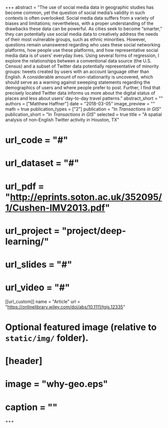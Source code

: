 +++ 
abstract = "The use of social media data in geographic studies has become common, yet the question of social media’s validity in such contexts is often overlooked. Social media data suffers from a variety of biases and limitations; nevertheless, with a proper understanding of the drawbacks these data can be powerful. As cities seek to become “smarter,” they can potentially use social media data to creatively address the needs of their most vulnerable groups, such as ethnic minorities. However, questions remain unanswered regarding who uses these social networking platforms, how people use these platforms, and how representative social media data is of users’ everyday lives. Using several forms of regression, I explore the relationships between a conventional data source (the U.S. Census) and a subset of Twitter data potentially representative of minority groups: tweets created by users with an account language other than English. A considerable amount of non-stationarity is uncovered, which should serve as a warning against sweeping statements regarding the demographics of users and where people prefer to post. Further, I find that precisely located Twitter data informs us more about the digital status of places and less about users’ day-to-day travel patterns."
abstract_short = ""
authors = ["Matthew Haffner"]
date = "2018-03-05"
image_preview = ""
math = true
publication_types = ["2"]
publication = "In *Transactions in GIS*"
publication_short = "In *Transactions in GIS*"
selected = true
title = "A spatial analysis of non-English Twitter activity in Houston, TX"
# url_code = "#"
# url_dataset = "#"
# url_pdf = "http://eprints.soton.ac.uk/352095/1/Cushen-IMV2013.pdf"
# url_project = "project/deep-learning/"
# url_slides = "#"
# url_video = "#"

[[url_custom]]
name = "Article"
url = "https://onlinelibrary.wiley.com/doi/abs/10.1111/tgis.12335"

# Optional featured image (relative to `static/img/` folder).
# [header]
# image = "why-geo.eps"
# caption = ""

+++
